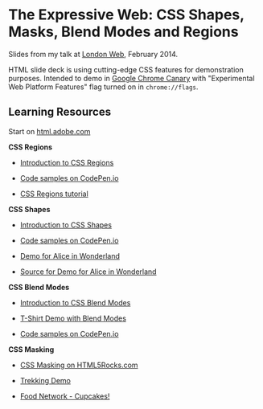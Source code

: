 The Expressive Web: CSS Shapes, Masks, Blend Modes and Regions
===

Slides from my talk at [London Web](www.meetup.com/londonweb/events/139411362/), February 2014.


HTML slide deck is using cutting-edge CSS features for demonstration purposes. Intended to demo in [Google Chrome Canary](https://www.google.com/intl/en/chrome/browser/canary.html) with "Experimental Web Platform Features" flag turned on in `chrome://flags`.


Learning Resources
---

Start on [html.adobe.com](http://html.adobe.com)


**CSS Regions**

  * [Introduction to CSS Regions](http://html.adobe.com/webplatform/layout/regions/)
  
  * [Code samples on CodePen.io](http://codepen.io/collection/jabto)
  
  * [CSS Regions tutorial](http://docs.webplatform.org/wiki/tutorials/css-regions)


**CSS Shapes**

  * [Introduction to CSS Shapes](http://html.adobe.com/webplatform/layout/shapes/)
  
  * [Code samples on CodePen.io](http://codepen.io/collection/qFesk)
  
  * [Demo for Alice in Wonderland ](http://adobe-webplatform.github.io/Demo-for-Alice-s-Adventures-in-Wonderland/)
  * [Source for Demo for Alice in Wonderland](https://github.com/adobe-webplatform/Demo-for-Alice-s-Adventures-in-Wonderland)


**CSS Blend Modes**

  * [Introduction to CSS Blend Modes](http://html.adobe.com/webplatform/graphics/blendmodes/)
  
  * [T-Shirt Demo with Blend Modes](razvancaliman.com/cssblending/)
  
  * [Code samples on CodePen.io](http://codepen.io/collection/hfxiw)
  
**CSS Masking**

  * [CSS Masking on HTML5Rocks.com](http://www.html5rocks.com/en/tutorials/masking/adobe/)
  
  * [Trekking Demo](https://github.com/oslego/cssmasking)
  
  * [Food Network -  Cupcakes!](https://github.com/adobe-webplatform/Demo-for-Food-Network-Cupcakes)
